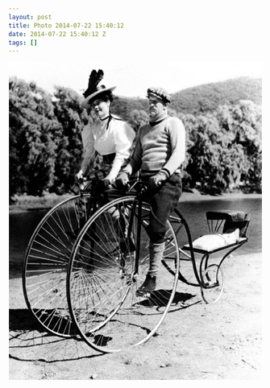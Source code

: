 ```yaml
---
layout: post
title: Photo 2014-07-22 15:40:12
date: 2014-07-22 15:40:12 Z
tags: []
---
```

![](/media/2014/07/92538884194.jpg)
